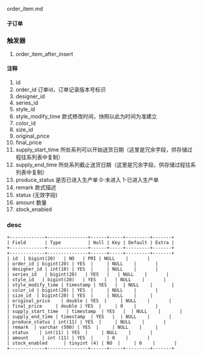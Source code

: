order_item.md
#### 子订单
### 触发器
1. order_item_after_insert 
#### 注释
1. id  
2. order_id  订单id，订单记录版本号标识 
3. designer_id 
4. series_id 
5. style_id   
6. style_modify_time 款式修改时间，快照以此为时间为准建立  
7. color_id    
8. size_id 
9. original_price  
10. final_price   
11. supply_start_time 所处系列可以开始送货日期（这里是冗余字段，供存储过程往系列表中复制） 
12. supply_end_time 所处系列截止送货日期（这里是冗余字段，供存储过程往系列表中复制）
13. produce_status  是否已进入生产单  0-未进入 1-已进入生产单  
14. remark      款式描述  
15. status   (无效字段) 
16. amount  数量   
17. stock_enabled
### desc
```
+-------------+---------------+------+-----+---------+-------+
| Field       | Type          | Null | Key | Default | Extra |
+-------------+---------------+------+-----+---------+-------+
+-------------+---------------+------+-----+---------+-------+
| id  | bigint(20)   | NO   | PRI | NULL    |       |
| order_id | bigint(20) | YES  |     | NULL    |       |
| designer_id | int(10) | YES  |     | NULL    |       |
| series_id   | bigint(20)   | YES   |   | NULL    |       |
| style_id   | bigint(20)   | YES   |   | NULL    |       |
| style_modify_time | timestamp | YES   |  | NULL    |       |
| color_id | bigint(20) | YES  |     | NULL    |       |
| size_id  | bigint(20) | YES  |     | NULL    |     |
| original_price    | double | YES  |     | NULL    |       |
| final_price     | double | YES  |     | 0    |       |
| supply_start_time   | timestamp  | YES   |  | NULL    |       |
| supply_end_time | timestamp  | YES   |  | NULL    |       |
| produce_status | int(11) | YES  |     | NULL    |       |
| remark  | varchar (500) | YES  |     | NULL    |     |
| status    | int(11) | YES  |     | NULL    |       |
| amount     | int (11) | YES  |     | 0    |       |
| stock_enabled      | tinyint (4) | NO  |     | 0    |       |
+-------------+---------------+------+-----+---------+-------+
```